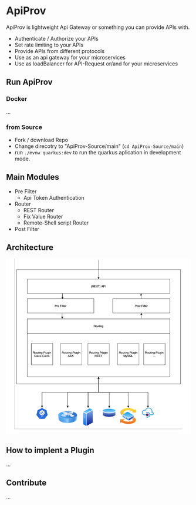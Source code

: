 # ApiProv

ApiProv is lightweight Api Gateway or something you can provide APIs with. 

* Authenticate / Authorize your APIs
* Set rate limiting to your APIs
* Provide APIs from different protocols
* Use as an api gateway for your microservices
* Use as loadBalancer for API-Request or/and for your microservices

## Run ApiProv
### Docker
...
### from Source
* Fork / download Repo
* Change direcotry to "ApiProv-Source/main" (`cd ApiProv-Source/main`)
* run `./mvnw quarkus:dev` to run the quarkus aplication in development mode.


## Main Modules
* Pre Filter
  * Api Token Authentication
* Router
  * REST Router
  * Fix Value Router
  * Remote-Shell script Router
* Post Filter

## Architecture
![Image of Yaktocat](https://github.com/floriandulzky/ApiProv/blob/master/Documentation/ApiProvArchitecture.png?raw=true)

## How to implent a Plugin
...

## Contribute
...
